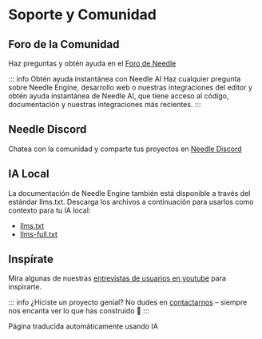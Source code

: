 # Soporte y Comunidad

## Foro de la Comunidad

Haz preguntas y obtén ayuda en el [Foro de Needle](https://forum.needle.tools)

::: info Obtén ayuda instantánea con Needle AI
Haz cualquier pregunta sobre Needle Engine, desarrollo web o nuestras integraciones del editor y obtén ayuda instantánea de Needle AI, que tiene acceso al código, documentación y nuestras integraciones más recientes.
:::


## Needle Discord

Chatea con la comunidad y comparte tus proyectos en [Needle Discord](https://discord.needle.tools/?utm_source=needle_docs&utm_content=content)


## IA Local

La documentación de Needle Engine también está disponible a través del estándar llms.txt.
Descarga los archivos a continuación para usarlos como contexto para tu IA local:

- [llms.txt](https://cloud.needle.tools/llms.txt)
- [llms-full.txt](https://cloud.needle.tools/llms-full.txt)


## Inspírate

Mira algunas de nuestras [entrevistas de usuarios en youtube](https://www.youtube.com/playlist?list=PLJ4BaFFEGP1EOHCjYszc__d2yO7RkB-iw) para inspirarte.

<video-embed src="https://www.youtube.com/watch?v=naPlw5aDJHs" />

<video-embed src="https://www.youtube.com/watch?v=1KKfct3Zpcw" />


<video-embed src="https://www.youtube.com/watch?v=gZuC40Alr88" />


<video-embed src="https://www.youtube.com/watch?v=F6_buCHZhWk" />



::: info ¿Hiciste un proyecto genial?
No dudes en [contactarnos](mailto:hi@needle.tools) – siempre nos encanta ver lo que has construido 💚
:::


Página traducida automáticamente usando IA